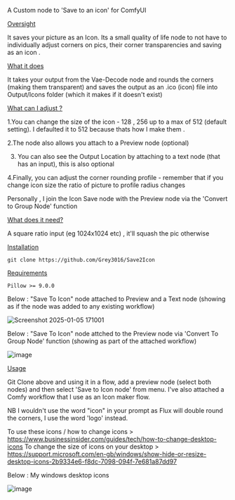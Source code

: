 A Custom node to 'Save to an icon' for ComfyUI

<ins>Oversight<ins>

It saves your picture as an Icon.
Its a small quality of life node to not have to individually adjust corners on pics, their corner transparencies and saving as an icon .


<ins>What it does<ins>

It takes your output from the Vae-Decode node and rounds the corners (making them transparent) and saves the output as an .ico (icon) file into Output/Icons folder (which it makes if it doesn't exist)


<ins>What can I adjust ?<ins>

1.You can change the size of the icon - 128 , 256 up to a max of 512 (default setting). I defaulted it to 512 because thats how I make them .

2.The node also allows you attach to a Preview node (optional) 

3. You can also see the Output Location by attaching to a text node (that has an input), this is also optional

4.Finally, you can adjust the corner rounding profile - remember that if you change icon size the ratio of picture to profile radius changes 

Personally , I join the Icon Save node with the Preview node via the 'Convert to Group Node' function


<ins>What does it need?<ins>

A square ratio input (eg 1024x1024 etc) , it'll squash the pic otherwise



<ins>Installation<ins>

    git clone https://github.com/Grey3016/Save2Icon

<ins>Requirements<ins>

    Pillow >= 9.0.0

    

Below : "Save To Icon" node attached to Preview and a Text node (showing as if the node was added to any existing workflow)

![Screenshot 2025-01-05 171001](https://github.com/user-attachments/assets/c9d8a05c-cffc-4039-a681-30dc6b811cdf)


Below : "Save To Icon" node attched to the Preview node via 'Convert To Group Node' function (showing as part of the attached workflow)


![image](https://github.com/user-attachments/assets/a2900bba-3c7f-49ea-abff-426c093d9d44)


<ins>Usage

Git Clone above and using it in a flow, add a preview node (select both nodes) and then select 'Save to Icon node' from menu. I've also attached a Comfy workflow that I use as an Icon maker flow. 

NB I wouldn't use the word "icon" in your prompt as Flux will double round the corners, I use the word 'logo' instead. 

To use these icons / how to change icons > https://www.businessinsider.com/guides/tech/how-to-change-desktop-icons
To change the size of icons on your desktop > https://support.microsoft.com/en-gb/windows/show-hide-or-resize-desktop-icons-2b9334e6-f8dc-7098-094f-7e681a87dd97


Below : My windows desktop icons 

![image](https://github.com/user-attachments/assets/a8a4494e-bceb-4419-989b-57c5da5bf83b)

